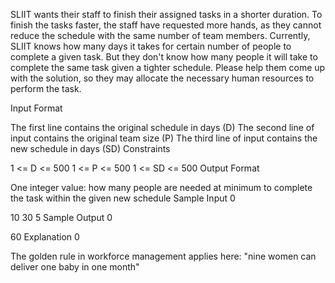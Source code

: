 SLIIT wants their staff to finish their assigned tasks in a shorter duration. To finish the tasks faster, the staff have requested more hands, as they cannot reduce the schedule with the same number of team members. Currently, SLIIT knows how many days it takes for certain number of people to complete a given task. But they don't know how many people it will take to complete the same task given a tighter schedule. Please help them come up with the solution, so they may allocate the necessary human resources to perform the task.

Input Format

The first line contains the original schedule in days (D)
The second line of input contains the original team size (P)
The third line of input contains the new schedule in days (SD)
Constraints

1 <= D <= 500
1 <= P <= 500
1 <= SD <= 500
Output Format

One integer value: how many people are needed at minimum to complete the task within the given new schedule
Sample Input 0

10
30
5
Sample Output 0

60
Explanation 0

The golden rule in workforce management applies here: "nine women can deliver one baby in one month"